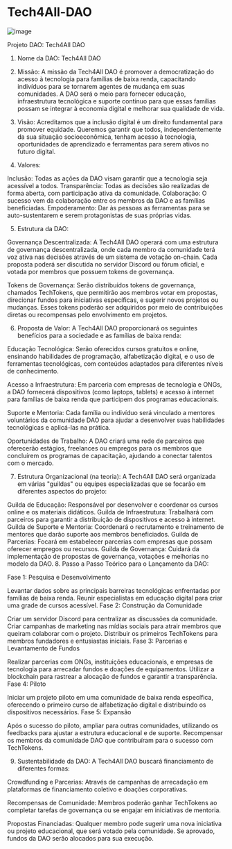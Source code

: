# Tech4All-DAO
 

![image](https://github.com/user-attachments/assets/7b296dc7-3b8b-42a3-9988-c4db43c98e55)


Projeto DAO: Tech4All DAO
1. Nome da DAO:
Tech4All DAO

2. Missão:
A missão da Tech4All DAO é promover a democratização do acesso à tecnologia para famílias de baixa renda, capacitando indivíduos para se tornarem agentes de mudança em suas comunidades. A DAO será o meio para fornecer educação, infraestrutura tecnológica e suporte contínuo para que essas famílias possam se integrar à economia digital e melhorar sua qualidade de vida.

3. Visão:
Acreditamos que a inclusão digital é um direito fundamental para promover equidade. Queremos garantir que todos, independentemente da sua situação socioeconômica, tenham acesso à tecnologia, oportunidades de aprendizado e ferramentas para serem ativos no futuro digital.

4. Valores:

Inclusão: Todas as ações da DAO visam garantir que a tecnologia seja acessível a todos.
Transparência: Todas as decisões são realizadas de forma aberta, com participação ativa da comunidade.
Colaboração: O sucesso vem da colaboração entre os membros da DAO e as famílias beneficiadas.
Empoderamento: Dar às pessoas as ferramentas para se auto-sustentarem e serem protagonistas de suas próprias vidas.

5. Estrutura da DAO:

Governança Descentralizada:
A Tech4All DAO operará com uma estrutura de governança descentralizada, onde cada membro da comunidade terá voz ativa nas decisões através de um sistema de votação on-chain. Cada proposta poderá ser discutida no servidor Discord ou fórum oficial, e votada por membros que possuem tokens de governança.

Tokens de Governança:
Serão distribuídos tokens de governança, chamados TechTokens, que permitirão aos membros votar em propostas, direcionar fundos para iniciativas específicas, e sugerir novos projetos ou mudanças. Esses tokens poderão ser adquiridos por meio de contribuições diretas ou recompensas pelo envolvimento em projetos.

6. Proposta de Valor:
A Tech4All DAO proporcionará os seguintes benefícios para a sociedade e as famílias de baixa renda:

Educação Tecnológica:
Serão oferecidos cursos gratuitos e online, ensinando habilidades de programação, alfabetização digital, e o uso de ferramentas tecnológicas, com conteúdos adaptados para diferentes níveis de conhecimento.

Acesso a Infraestrutura:
Em parceria com empresas de tecnologia e ONGs, a DAO fornecerá dispositivos (como laptops, tablets) e acesso à internet para famílias de baixa renda que participem dos programas educacionais.

Suporte e Mentoria:
Cada família ou indivíduo será vinculado a mentores voluntários da comunidade DAO para ajudar a desenvolver suas habilidades tecnológicas e aplicá-las na prática.

Oportunidades de Trabalho:
A DAO criará uma rede de parceiros que oferecerão estágios, freelances ou empregos para os membros que concluírem os programas de capacitação, ajudando a conectar talentos com o mercado.

7. Estrutura Organizacional (na teoria):
A Tech4All DAO será organizada em várias "guildas" ou equipes especializadas que se focarão em diferentes aspectos do projeto:

Guilda de Educação: Responsável por desenvolver e coordenar os cursos online e os materiais didáticos.
Guilda de Infraestrutura: Trabalhará com parceiros para garantir a distribuição de dispositivos e acesso à internet.
Guilda de Suporte e Mentoria: Coordenará o recrutamento e treinamento de mentores que darão suporte aos membros beneficiados.
Guilda de Parcerias: Focará em estabelecer parcerias com empresas que possam oferecer empregos ou recursos.
Guilda de Governança: Cuidará da implementação de propostas de governança, votações e melhorias no modelo da DAO.
8. Passo a Passo Teórico para o Lançamento da DAO:

Fase 1: Pesquisa e Desenvolvimento

Levantar dados sobre as principais barreiras tecnológicas enfrentadas por famílias de baixa renda.
Reunir especialistas em educação digital para criar uma grade de cursos acessível.
Fase 2: Construção da Comunidade

Criar um servidor Discord para centralizar as discussões da comunidade.
Criar campanhas de marketing nas mídias sociais para atrair membros que queiram colaborar com o projeto.
Distribuir os primeiros TechTokens para membros fundadores e entusiastas iniciais.
Fase 3: Parcerias e Levantamento de Fundos

Realizar parcerias com ONGs, instituições educacionais, e empresas de tecnologia para arrecadar fundos e doações de equipamentos.
Utilizar a blockchain para rastrear a alocação de fundos e garantir a transparência.
Fase 4: Piloto

Iniciar um projeto piloto em uma comunidade de baixa renda específica, oferecendo o primeiro curso de alfabetização digital e distribuindo os dispositivos necessários.
Fase 5: Expansão

Após o sucesso do piloto, ampliar para outras comunidades, utilizando os feedbacks para ajustar a estrutura educacional e de suporte.
Recompensar os membros da comunidade DAO que contribuíram para o sucesso com TechTokens.

9. Sustentabilidade da DAO:
A Tech4All DAO buscará financiamento de diferentes formas:

Crowdfunding e Parcerias: Através de campanhas de arrecadação em plataformas de financiamento coletivo e doações corporativas.

Recompensas de Comunidade: Membros poderão ganhar TechTokens ao completar tarefas de governança ou se engajar em iniciativas de mentoria.

Propostas Financiadas: Qualquer membro pode sugerir uma nova iniciativa ou projeto educacional, que será votado pela comunidade. Se aprovado, fundos da DAO serão alocados para sua execução.
